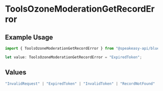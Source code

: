 # ToolsOzoneModerationGetRecordError

## Example Usage

```typescript
import { ToolsOzoneModerationGetRecordError } from "@speakeasy-api/bluesky/models/errors";

let value: ToolsOzoneModerationGetRecordError = "ExpiredToken";
```

## Values

```typescript
"InvalidRequest" | "ExpiredToken" | "InvalidToken" | "RecordNotFound"
```